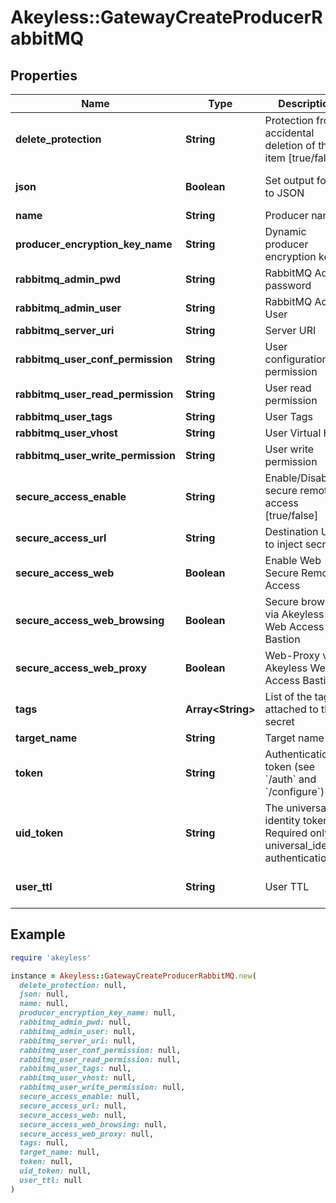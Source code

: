 # Akeyless::GatewayCreateProducerRabbitMQ

## Properties

| Name | Type | Description | Notes |
| ---- | ---- | ----------- | ----- |
| **delete_protection** | **String** | Protection from accidental deletion of this item [true/false] | [optional] |
| **json** | **Boolean** | Set output format to JSON | [optional][default to false] |
| **name** | **String** | Producer name |  |
| **producer_encryption_key_name** | **String** | Dynamic producer encryption key | [optional] |
| **rabbitmq_admin_pwd** | **String** | RabbitMQ Admin password | [optional] |
| **rabbitmq_admin_user** | **String** | RabbitMQ Admin User | [optional] |
| **rabbitmq_server_uri** | **String** | Server URI | [optional] |
| **rabbitmq_user_conf_permission** | **String** | User configuration permission | [optional] |
| **rabbitmq_user_read_permission** | **String** | User read permission | [optional] |
| **rabbitmq_user_tags** | **String** | User Tags | [optional] |
| **rabbitmq_user_vhost** | **String** | User Virtual Host | [optional] |
| **rabbitmq_user_write_permission** | **String** | User write permission | [optional] |
| **secure_access_enable** | **String** | Enable/Disable secure remote access [true/false] | [optional] |
| **secure_access_url** | **String** | Destination URL to inject secrets | [optional] |
| **secure_access_web** | **Boolean** | Enable Web Secure Remote Access | [optional][default to true] |
| **secure_access_web_browsing** | **Boolean** | Secure browser via Akeyless Web Access Bastion | [optional][default to false] |
| **secure_access_web_proxy** | **Boolean** | Web-Proxy via Akeyless Web Access Bastion | [optional][default to false] |
| **tags** | **Array&lt;String&gt;** | List of the tags attached to this secret | [optional] |
| **target_name** | **String** | Target name | [optional] |
| **token** | **String** | Authentication token (see &#x60;/auth&#x60; and &#x60;/configure&#x60;) | [optional] |
| **uid_token** | **String** | The universal identity token, Required only for universal_identity authentication | [optional] |
| **user_ttl** | **String** | User TTL | [optional][default to &#39;60m&#39;] |

## Example

```ruby
require 'akeyless'

instance = Akeyless::GatewayCreateProducerRabbitMQ.new(
  delete_protection: null,
  json: null,
  name: null,
  producer_encryption_key_name: null,
  rabbitmq_admin_pwd: null,
  rabbitmq_admin_user: null,
  rabbitmq_server_uri: null,
  rabbitmq_user_conf_permission: null,
  rabbitmq_user_read_permission: null,
  rabbitmq_user_tags: null,
  rabbitmq_user_vhost: null,
  rabbitmq_user_write_permission: null,
  secure_access_enable: null,
  secure_access_url: null,
  secure_access_web: null,
  secure_access_web_browsing: null,
  secure_access_web_proxy: null,
  tags: null,
  target_name: null,
  token: null,
  uid_token: null,
  user_ttl: null
)
```

